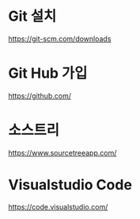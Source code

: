 # Git 설치
https://git-scm.com/downloads

# Git Hub 가입
https://github.com/

# 소스트리 
https://www.sourcetreeapp.com/

# Visualstudio Code
https://code.visualstudio.com/


